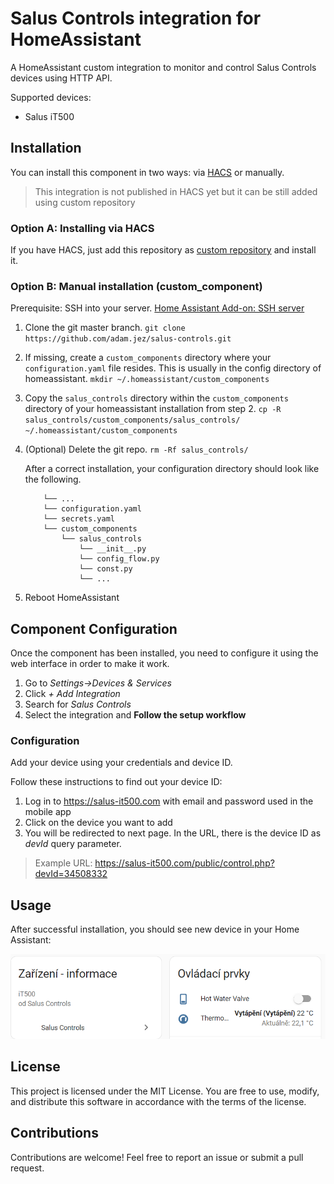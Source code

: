 # Salus Controls integration for HomeAssistant

A HomeAssistant custom integration to monitor and control Salus Controls devices using HTTP API.

Supported devices:

- Salus iT500

## Installation

You can install this component in two ways: via [HACS](https://github.com/hacs/integration) or manually.

> This integration is not published in HACS yet but it can be still added using custom repository


### Option A: Installing via HACS

If you have HACS, just add this repository as [custom repository](https://www.hacs.xyz/docs/faq/custom_repositories/) and install it.


### Option B: Manual installation (custom_component)

Prerequisite: SSH into your server.
[Home Assistant Add-on: SSH server](https://github.com/home-assistant/hassio-addons/tree/master/ssh)

1. Clone the git master branch.
`git clone https://github.com/adam.jez/salus-controls.git`
2. If missing, create a `custom_components` directory where your `configuration.yaml` file resides. This is usually in the config directory of homeassistant.
`mkdir ~/.homeassistant/custom_components`
3. Copy the `salus_controls` directory within the `custom_components` directory of your homeassistant installation from step 2.
`cp -R salus_controls/custom_components/salus_controls/ ~/.homeassistant/custom_components`
4. (Optional) Delete the git repo.
`rm -Rf salus_controls/`

    After a correct installation, your configuration directory should look like the following.

    ```shell
        └── ...
        └── configuration.yaml
        └── secrets.yaml
        └── custom_components
            └── salus_controls
                └── __init__.py
                └── config_flow.py
                └── const.py
                └── ...
    ```

5. Reboot HomeAssistant

## Component Configuration

Once the component has been installed, you need to configure it using the web interface in order to make it work.

1. Go to *Settings->Devices & Services*
2. Click *+ Add Integration*
3. Search for *Salus Controls*
4. Select the integration and **Follow the setup workflow**

### Configuration

Add your device using your credentials and device ID.

Follow these instructions to find out your device ID:
1. Log in to https://salus-it500.com with email and password used in the mobile app
2. Click on the device you want to add
3. You will be redirected to next page. In the URL, there is the device ID as *devId* query parameter.

> Example URL: https://salus-it500.com/public/control.php?devId=34508332

## Usage
After successful installation, you should see new device in your Home Assistant: 

![Device in Home Assistant](docs/device.png?raw=true "Device in Home Assistant")

## License
This project is licensed under the MIT License. You are free to use, modify, and distribute this software in accordance with the terms of the license.

## Contributions
Contributions are welcome! Feel free to report an issue or submit a pull request.